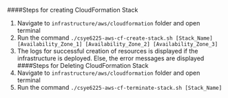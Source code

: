 ####Steps for creating CloudFormation Stack  
1. Navigate to `infrastructure/aws/cloudformation` folder and open terminal
2. Run the command `./csye6225-aws-cf-create-stack.sh [Stack_Name] [Availability_Zone_1] [Availability_Zone_2] [Availability_Zone_3]` 
3. The logs for successful creation of resources is displayed if the infrastructure is deployed. Else, the error messages are displayed
 ####Steps for Deleting CloudFormation Stack
1. Navigate to `infrastructure/aws/cloudformation` folder and open terminal
2. Run the command `./csye6225-aws-cf-terminate-stack.sh [Stack_Name] `